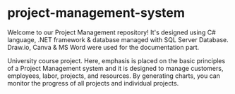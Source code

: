 # project-management-system
Welcome to our Project Management repository! It's designed using C# language, .NET framework &amp; database managed with SQL Server Database. Draw.io, Canva &amp; MS Word were used for the documentation part.

University course project.
Here, emphasis is placed on the basic principles of a Project Management system and it is designed to manage customers, employees, labor, projects, and resources.
By generating charts, you can monitor the progress of all projects and individual projects.
